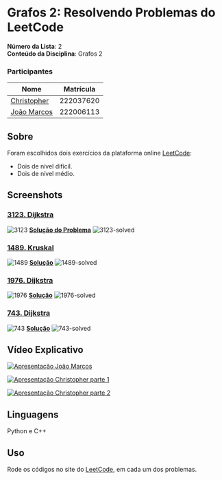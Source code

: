# Grafos 2: Resolvendo Problemas do LeetCode

**Número da Lista**: 2<br>
**Conteúdo da Disciplina**: Grafos 2 <br>

### Participantes
Nome | Matrícula
|--|--|
[Christopher](https://github.com/wChrstphr)| 222037620
[João Marcos](https://github.com/JJOAOMARCOSS) | 222006113 

## Sobre 
Foram escolhidos dois exercícios da plataforma online [LeetCode](https://leetcode.com/):
- Dois de nível difícil.
- Dois de nível médio.

## Screenshots
### [3123. Dijkstra](https://leetcode.com/problems/find-edges-in-shortest-paths/description/)
![3123](/assets/3123.png)
**[Solução do Problema](/hard/3123-edges-in-shortest-path.py)**
![3123-solved](/assets/3123-solved.png)

### [1489. Kruskal](https://leetcode.com/problems/find-critical-and-pseudo-critical-edges-in-minimum-spanning-tree/description/)
![1489](/assets/1489.png)
**[Solução](/hard/1489-critical-edges-mst.c++)**
![1489-solved](/assets/1489-solved.jpeg)

### [1976. Dijkstra](https://leetcode.com/problems/number-of-ways-to-arrive-at-destination/description/)
![1976](/assets/1976.png)
**[Solução](/medium/1976-number-of-ways-to-arrive.py)**
![1976-solved](/assets/1976-solved.png)

### [743. Dijkstra](https://leetcode.com/problems/network-delay-time/description/)
![743](/assets/743.png)
**[Solução](/medium/743-network-delay-time.py)**
![743-solved](/assets/743-solved.jpeg)


## Vídeo Explicativo

[![Apresentação João Marcos](https://img.youtube.com/vi/DTgUsEhf6FU/0.jpg)](https://youtu.be/DTgUsEhf6FU)

[![Apresentação Christopher parte 1](https://img.youtube.com/vi/cUd99OB4JE4/0.jpg)](https://youtu.be/cUd99OB4JE4)

[![Apresentação Christopher parte 2](https://img.youtube.com/vi/itvRQKy7Ciw/0.jpg)](https://youtu.be/itvRQKy7Ciw)

## Linguagens
Python e C++

## Uso 
Rode os códigos no site do [LeetCode](https://leetcode.com/), em cada um dos problemas.
